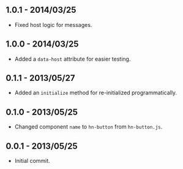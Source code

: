 
1.0.1 - 2014/03/25
------------------
* Fixed host logic for messages.

1.0.0 - 2014/03/25
------------------
* Added a `data-host` attribute for easier testing.

0.1.1 - 2013/05/27
------------------
* Added an `initialize` method for re-initialized programmatically.

0.1.0 - 2013/05/25
------------------
* Changed component `name` to `hn-button` from `hn-button.js`.

0.0.1 - 2013/05/25
------------------
* Initial commit.
